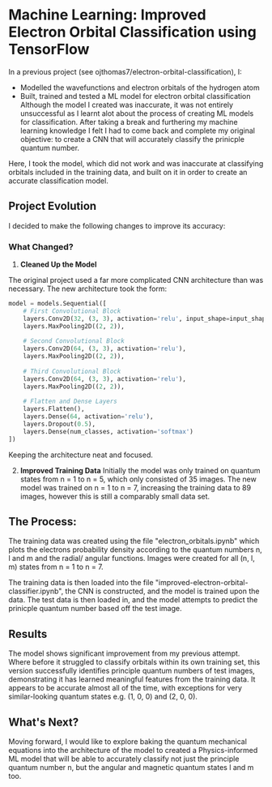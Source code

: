 # Machine Learning: Improved Electron Orbital Classification using TensorFlow

In a previous project (see ojthomas7/electron-orbital-classification), I:

- Modelled the wavefunctions and electron orbitals of the hydrogen atom
- Built, trained and tested a ML model for electron orbital classification
Although the model I created was inaccurate, it was not entirely unsuccessful as I learnt alot about the process of creating ML models for classification. After taking a break and furthering my machine learning knowledge I felt I had to come back and complete my original objective: to create a CNN that will accurately classify the prinicple quantum number.

Here, I took the model, which did not work and was inaccurate at classifying orbitals included in the training data, and built on it in order to create an accurate classification model.

## Project Evolution
I decided to make the following changes to improve its accuracy:

### What Changed?
1. **Cleaned Up the Model**

The original project used a far more complicated CNN architecture than was necessary. The new architecture took the form:
```python
model = models.Sequential([
    # First Convolutional Block
    layers.Conv2D(32, (3, 3), activation='relu', input_shape=input_shape),
    layers.MaxPooling2D((2, 2)),
    
    # Second Convolutional Block
    layers.Conv2D(64, (3, 3), activation='relu'),
    layers.MaxPooling2D((2, 2)),
    
    # Third Convolutional Block
    layers.Conv2D(64, (3, 3), activation='relu'),
    layers.MaxPooling2D((2, 2)),
    
    # Flatten and Dense Layers
    layers.Flatten(),
    layers.Dense(64, activation='relu'),
    layers.Dropout(0.5),
    layers.Dense(num_classes, activation='softmax')
])
```
Keeping the architecture neat and focused.

2. **Improved Training Data**
   Initially the model was only trained on quantum states from n = 1 to n = 5, which only consisted of 35 images. The new model was trained on n = 1 to n = 7, increasing the training data to 89 images, however this is still a comparably small data set.

## The Process:

The training data was created using the file "electron_orbitals.ipynb" which plots the electrons probability density according to the quantum numbers n, l and m and the radial/ angular functions. Images were created for all (n, l, m) states from n = 1 to n = 7.

The training data is then loaded into the file "improved-electron-orbital-classifier.ipynb", the CNN is constructed, and the model is trained upon the data. The test data is then loaded in, and the model attempts to predict the prinicple quantum number based off the test image.

## Results
The model shows significant improvement from my previous attempt. Where before it struggled to classify orbitals within its own training set, this version successfully identifies principle quantum numbers of test images, demonstrating it has learned meaningful features from the training data. It appears to be accurate almost all of the time, with exceptions for very similar-looking quantum states e.g. (1, 0, 0) and (2, 0, 0).

## What's Next?

Moving forward, I would like to explore baking the quantum mechanical equations into the architecture of the model to created a Physics-informed ML model that will be able to accurately classify not just the principle quantum number n, but the angular and magnetic quantum states l and m too. 
